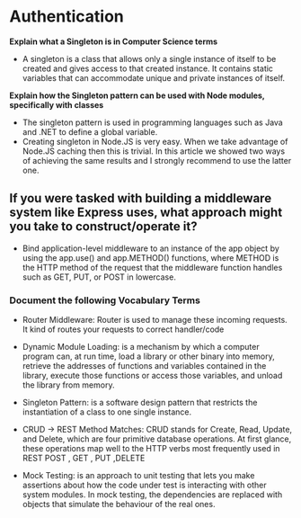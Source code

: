 # Authentication

**Explain what a Singleton is in Computer Science terms**

- A singleton is a class that allows only a single instance of itself to be created and gives access to that created instance. It contains static variables that can accommodate unique and private instances of itself.

**Explain how the Singleton pattern can be used with Node modules, specifically with classes**

- The singleton pattern is used in programming languages such as Java and .NET to define a global variable.
- Creating singleton in Node.JS is very easy. When we take advantage of Node.JS caching then this is trivial. In this article we showed two ways of achieving the same results and I strongly recommend to use the latter one.

## If you were tasked with building a middleware system like Express uses, what approach might you take to construct/operate it?

- Bind application-level middleware to an instance of the app object by using the app.use() and app.METHOD() functions, where METHOD is the HTTP method of the request that the middleware function handles such as GET, PUT, or POST in lowercase.

### Document the following Vocabulary Terms

- Router Middleware: Router is used to manage these incoming requests. It kind of routes your requests to correct handler/code

- Dynamic Module Loading: is a mechanism by which a computer program can, at run time, load a library or other binary into memory, retrieve the addresses of functions and variables contained in the library, execute those functions or access those variables, and unload the library from memory.

- Singleton Pattern: is a software design pattern that restricts the instantiation of a class to one single instance.

- CRUD -> REST Method Matches: CRUD stands for Create, Read, Update, and Delete, which are four primitive database operations. At first glance, these operations map well to the HTTP verbs most frequently used in REST POST , GET , PUT ,DELETE

- Mock Testing: is an approach to unit testing that lets you make assertions about how the code under test is interacting with other system modules. In mock testing, the dependencies are replaced with objects that simulate the behaviour of the real ones.
